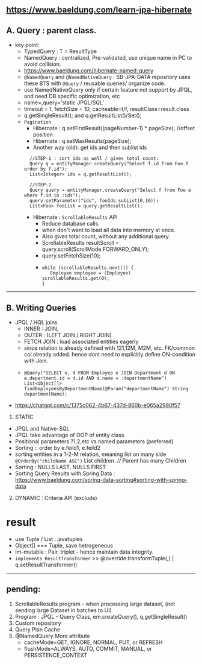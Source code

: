 https://www.baeldung.com/learn-jpa-hibernate
---
##  A. Query : parent class. 
- key point:
    - TypedQuery<T> : T = ResultType
    - NamedQuery  : centralized, Pre-validated, use unique name in PC to avoid collision.
    - https://www.baeldung.com/hibernate-named-query
    - `@NamedQuery` and `@NamedNativeQuery` : SB-JPA-DATA repository uses these BTS with `@Query` / reusable queries/ organize code.
    - use NamedNativeQuery only if certain feature not support by JPQL, and need DB specific optimization, etc
    - name=<unique in PC>,query='static JPQL/SQL'
    - timeout = 1, fetchSize = 10, cacheable=t/f,  resultClass=result.class
    - q.getSingleResult(); and q.getResultList()/Set();
    - `Pagination`
      - Hibernate : q.setFirstResult((pageNumber-1) * pageSize); //offset position
      - Hibernate : q.setMaxResults(pageSize);
      - Another way (old): get ids and then sublist ids
      ```
        //STEP-1 : sort ids as well / gives total count.
        Query q = entityManager.createQuery("Select f.id from Foo f order by f.id");
        List<Integer> ids = q.getResultList();
      
        //STEP-2
        Query query = entityManager.createQuery("Select f from Foo e where f.id in :ids");
        query.setParameter("ids", fooIds.subList(0,10));
        List<Foo> fooList = query.getResultList();
       ```
      - Hibernate : `ScrollableResults` API
        - Reduce database calls.
        - when don't want to load all data into memory at once.
        - Also gives total count, without any additional query.
        - ScrollableResults resultScroll = query.scroll(ScrollMode.FORWARD_ONLY);
        - query.setFetchSize(10);
        - ```
          while (scrollableResults.next()) {
             Employee employee = (Employee) scrollableResults.get(0);
          }
          ```

---
## B. Writing Queries
- JPQL / HQL joins 
  - INNER : JOIN, 
  - OUTER : (LEFT JOIN / RIGHT JOIN)
  - FETCH JOIN  : load associated entities eagerly
  - since relation is already defined with 121,12M, M2M, etc. FK/common col already  added. hence dont need to explicitly define ON-condition with Join.
  - ``` 
    @Query("SELECT e, d FROM Employee e JOIN Department d ON e.department.id = d.id AND d.name = :departmentName")
    List<Object[]> findEmployeesByDepartmentName(@Param("departmentName") String departmentName);
    ```
- https://chatgpt.com/c/1375c062-4b67-437d-860b-e065a2980f57
1. STATIC
- JPQL and Native-SQL
- JPQL take advantage of OOP of entity class.
- Positional parameters ?1,2,etc vs named parameters (preferred)
- Sorting :: order by  e.feild1, e.feild2
- sorting entities in a 1-2-M relation, meaning list on many side `@OrderBy("childName ASC")` List<T> children. // Parent has many Children
- Sorting : NULLS LAST, NULLS FIRST
- Sorting Query Results with Spring Data : https://www.baeldung.com/spring-data-sorting#sorting-with-spring-data

2. DYNAMIC : Criteria API (exclude)

# result
- use Tuple / List<Tuple> : <artifactId>javatuples</artifactId> 
- Object[] === Tuple, save hetrogeneous
- Im-mutable : Pair, triplet - hence maintain data integrity.
- `implements ResultTransformer` >> @override transformTuple(,) | q.setResultTransformer()
---
## pending:
1. ScrollableResults program - when processing large dataset, (not sending large Dataset in batches to UI)
2. Program : JPQL - Query Class, em.createQuery(), q,getSingleResult() 
2. Custom repository
3. Query Plan Cache
4. @NamedQuery More attribute
   - cacheMode=GET, IGNORE, NORMAL, PUT, or REFRESH
   - flushMode=ALWAYS, AUTO, COMMIT, MANUAL, or PERSISTENCE_CONTEXT